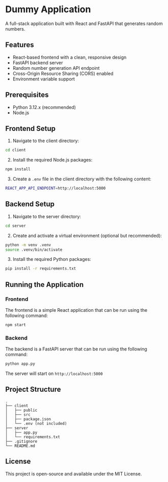 # Dummy Application

A full-stack application built with React and FastAPI that generates random numbers.

## Features

- React-based frontend with a clean, responsive design
- FastAPI backend server
- Random number generation API endpoint
- Cross-Origin Resource Sharing (CORS) enabled
- Environment variable support

## Prerequisites

- Python 3.12.x (recommended)
- Node.js

## Frontend Setup

1. Navigate to the client directory:

```bash
cd client
```

2. Install the required Node.js packages:

```bash
npm install
```

3. Create a `.env` file in the client directory with the following content:

```bash
REACT_APP_API_ENDPOINT=http://localhost:5000
```

## Backend Setup

1. Navigate to the server directory:

```bash
cd server
```

2. Create and activate a virtual environment (optional but recommended):

```bash
python -m venv .venv
source .venv/bin/activate
```

3. Install the required Python packages:

```bash
pip install -r requirements.txt
```

## Running the Application

### Frontend

The frontend is a simple React application that can be run using the following command:

```bash
npm start
```

### Backend

The backend is a FastAPI server that can be run using the following command:

```bash
python app.py
```

The server will start on `http://localhost:5000`

## Project Structure

```
.
├── client
│   ├── public
│   ├── src
│   ├── package.json
│   └── .env (not included)
├── server
│   ├── app.py
│   └── requirements.txt
├── .gitignore
└── README.md
```

## License

This project is open-source and available under the MIT License.
